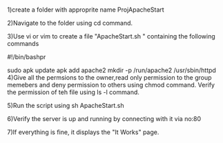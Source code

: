 # 

1)create a folder with approprite name ProjApacheStart

2)Navigate to the folder using cd command.

3)Use vi or vim to create a file "ApacheStart.sh " containing the following commands

  #!/bin/bashpr
  
  sudo apk update 
  apk add apache2
  mkdir -p /run/apache2 
  /usr/sbin/httpd
4)Give all the permsions to the owner,read only permission to the group memebers and deny permission to others using chmod command. Verify the permission of teh file using ls -l command.

5)Run the script using sh ApacheStart.sh

6)Verify the server is up and running by connecting with it via no:80

7)If everything is fine, it displays the "It Works" page.
